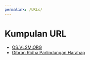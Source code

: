 ```yaml
---
permalink: /URLs/
---
```


# Kumpulan URL

* [OS.VLSM.ORG](https://os.vlsm.org/)
* [Gibran Ridha Parlindungan Harahap](../)
